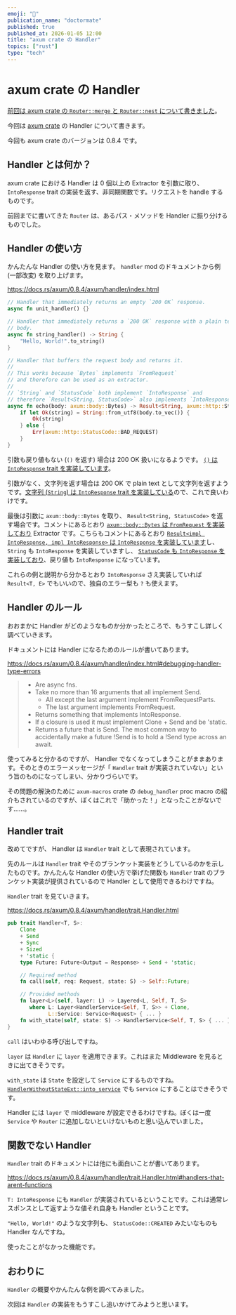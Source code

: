 ```yaml
---
emoji: "🚗"
publication_name: "doctormate"
published: true
published_at: 2026-01-05 12:00
title: "axum crate の Handler"
topics: ["rust"]
type: "tech"
---
```


# axum crate の Handler

[前回は axum crate の `Router::merge` と `Router::nest` について書きました](https://zenn.dev/doctormate/articles/504f941834f245)。

今回は [axum crate](https://crates.io/crates/axum) の Handler について書きます。

今回も axum crate のバージョンは 0.8.4 です。

## Handler とは何か？

axum crate における Handler は 0 個以上の Extractor を引数に取り、 `IntoResponse` trait の実装を返す、非同期関数です。リクエストを handle するものです。

前回までに書いてきた `Router` は、あるパス・メソッドを Handler に振り分けるものでした。 

## Handler の使い方

かんたんな Handler の使い方を見ます。 `handler` mod のドキュメントから例 (一部改変) を取り上げます。

<https://docs.rs/axum/0.8.4/axum/handler/index.html>

```rust
// Handler that immediately returns an empty `200 OK` response.
async fn unit_handler() {}

// Handler that immediately returns a `200 OK` response with a plain text
// body.
async fn string_handler() -> String {
    "Hello, World!".to_string()
}

// Handler that buffers the request body and returns it.
//
// This works because `Bytes` implements `FromRequest`
// and therefore can be used as an extractor.
//
// `String` and `StatusCode` both implement `IntoResponse` and
// therefore `Result<String, StatusCode>` also implements `IntoResponse`
async fn echo(body: axum::body::Bytes) -> Result<String, axum::http::StatusCode> {
    if let Ok(string) = String::from_utf8(body.to_vec()) {
        Ok(string)
    } else {
        Err(axum::http::StatusCode::BAD_REQUEST)
    }
}
```

引数も戻り値もない (`()` を返す) 場合は 200 OK 扱いになるようです。 [`()` は `IntoResponse` trait を実装しています](https://github.com/tokio-rs/axum/blob/axum-v0.8.4/axum-core/src/response/into_response.rs#L126-L130)。

引数がなく、文字列を返す場合は 200 OK で plain text として文字列を返すようです。[文字列 (`String`) は `IntoResponse` trait を実装している](https://github.com/tokio-rs/axum/blob/axum-v0.8.4/axum-core/src/response/into_response.rs#L179-L183)ので、これで良いわけです。

最後は引数に `axum::body::Bytes` を取り、 `Result<String, StatusCode>` を返す場合です。コメントにあるとおり [`axum::body::Bytes` は `FromRequest` を実装しており](https://github.com/tokio-rs/axum/blob/axum-v0.8.4/axum-core/src/extract/request_parts.rs#L98-L114) Extractor です。こちらもコメントにあるとおり [`Result<impl IntoResponse, impl IntoResponse>` は `IntoResponse` を実装しています](https://github.com/tokio-rs/axum/blob/axum-v0.8.4/axum-core/src/response/into_response.rs#L138-L149)し、 `String` も `IntoResponse` を実装していますし、 [`StatusCode` も `IntoResponse` を実装しており](https://github.com/tokio-rs/axum/blob/axum-v0.8.4/axum-core/src/response/into_response.rs#L118-L124)、戻り値も `IntoResponse` になっています。

これらの例と説明から分かるとおり `IntoResponse` さえ実装していれば `Result<T, E>` でもいいので、独自のエラー型も `?` も使えます。

## Handler のルール

おおまかに Handler がどのようなものか分かったところで、もうすこし詳しく調べていきます。

ドキュメントには Handler になるためのルールが書いてあります。

<https://docs.rs/axum/0.8.4/axum/handler/index.html#debugging-handler-type-errors>

> - Are async fns.
> - Take no more than 16 arguments that all implement Send.
>      - All except the last argument implement FromRequestParts.
>      - The last argument implements FromRequest.
> - Returns something that implements IntoResponse.
> - If a closure is used it must implement Clone + Send and be 'static.
> - Returns a future that is Send. The most common way to accidentally make a future !Send is to hold a !Send type across an await.

使ってみると分かるのですが、 Handler でなくなってしまうことがままあります。そのときのエラーメッセージが「 `Handler` trait が実装されていない」という旨のものになってしまい、分かりづらいです。

その問題の解決のために `axum-macros` crate の `debug_handler` proc macro の紹介もされているのですが、ぼくはこれで「助かった！」となったことがないです……。

## Handler trait

改めてですが、 Handler は `Handler` trait として表現されています。

先のルールは `Handler` trait やそのブランケット実装をどうしているのかを示したものです。かんたんな Handler の使い方で挙げた関数も `Handler` trait のブランケット実装が提供されているので Handler として使用できるわけですね。

`Handler` trait を見ていきます。

<https://docs.rs/axum/0.8.4/axum/handler/trait.Handler.html>

```rust
pub trait Handler<T, S>:
    Clone
    + Send
    + Sync
    + Sized
    + 'static {
    type Future: Future<Output = Response> + Send + 'static;

    // Required method
    fn call(self, req: Request, state: S) -> Self::Future;

    // Provided methods
    fn layer<L>(self, layer: L) -> Layered<L, Self, T, S>
       where L: Layer<HandlerService<Self, T, S>> + Clone,
             L::Service: Service<Request> { ... }
    fn with_state(self, state: S) -> HandlerService<Self, T, S> { ... }
}
```

`call` はいわゆる呼び出しですね。

`layer` は `Handler` に `layer` を適用できます。これはまた Middleware を見るときに出てきそうです。

`with_state` は `State` を設定して `Service` にするものですね。 [`HandlerWithoutStateExt::into_service`](https://docs.rs/axum/0.8.4/axum/handler/trait.HandlerWithoutStateExt.html#tymethod.into_service) でも `Service` にすることはできそうです。

Handler には `layer` で middleware が設定できるわけですね。ぼくは一度 `Service` や `Router` に追加しないといけないものと思い込んでいました。

## 関数でない Handler

`Handler` trait のドキュメントには他にも面白いことが書いてあります。

<https://docs.rs/axum/0.8.4/axum/handler/trait.Handler.html#handlers-that-arent-functions>

`T: IntoResponse` にも `Handler` が実装されているということです。これは通常レスポンスとして返すような値それ自身も Handler ということです。

`"Hello, World!"` のような文字列も、 `StatusCode::CREATED` みたいなものも Handler なんですね。

使ったことがなかった機能です。

## おわりに

`Handler` の概要やかんたんな例を調べてみました。

次回は `Handler` の実装をもうすこし追いかけてみようと思います。
